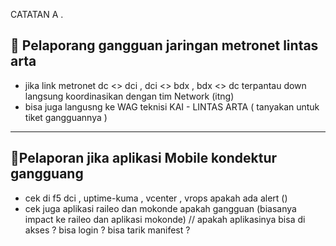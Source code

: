 CATATAN A . 


## 🚧 Pelaporang gangguan jaringan metronet lintas arta

 - jika link metronet dc <> dci , dci <> bdx , bdx <> dc terpantau down langsung koordinasikan dengan tim Network (itng)
 - bisa juga langusng ke WAG teknisi KAI - LINTAS ARTA ( tanyakan untuk tiket gangguannya )

------------------------------------------------------------------------------------------------

## 🚧Pelaporan jika aplikasi Mobile kondektur gangguang 

 - cek di f5 dci , uptime-kuma , vcenter , vrops apakah ada alert ()
 - cek juga aplikasi raileo dan mokonde apakah gangguan (biasanya impact ke raileo dan aplikasi mokonde) // apakah aplikasinya bisa di akses ? bisa login ? bisa tarik manifest ? 
